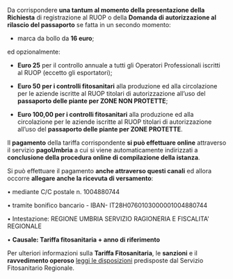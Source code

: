 Da corrispondere **una tantum al momento della presentazione della Richiesta** di registrazione al RUOP o della **Domanda di autorizzazione al rilascio del passaporto** se fatta in un secondo momento:

- marca da bollo da **16 euro**;

ed opzionalmente:

- **Euro 25** per il controllo annuale a tutti gli Operatori Professionali iscritti al RUOP (eccetto gli esportatori);

- **Euro 50 per i controlli fitosanitari** alla produzione ed alla circolazione per le aziende iscritte al RUOP titolari di autorizzazione all’uso del **passaporto delle piante per ZONE NON PROTETTE**;

- **Euro 100,00 per i controlli fitosanitari** alla produzione ed alla circolazione per le aziende iscritte al RUOP titolari di autorizzazione all’uso del **passaporto delle piante per ZONE PROTETTE**.

Il **pagamento** della tariffa corrispondente **si può effettuare online** attraverso il servizio **pagoUmbria** a cui si viene automaticamente indirizzati a **conclusione della procedura online di compilazione della istanza**.

Si può effettuare il pagamento **anche attraverso questi canali** ed allora occorre **allegare anche la ricevuta di versamento**:

•	mediante C/C postale n. 1004880744

•	tramite bonifico bancario - IBAN- IT28H0760103000001004880744

•	Intestazione: REGIONE UMBRIA SERVIZIO RAGIONERIA E FISCALITA' REGIONALE

•	 **Causale: Tariffa fitosanitaria + anno di riferimento**

Per ulteriori informazioni sulla **Tariffa Fitosanitaria**, le **sanzioni** e il  **ravvedimento operoso** [leggi le disposizioni](https://www.regione.umbria.it/documents/18/1776256/tariffa+fitosanitaria+Umb.pdf/51f53899-22e7-4a2e-8a7e-7d28f10cae8e) predisposte dal Servizio Fitosanitario Regionale.
